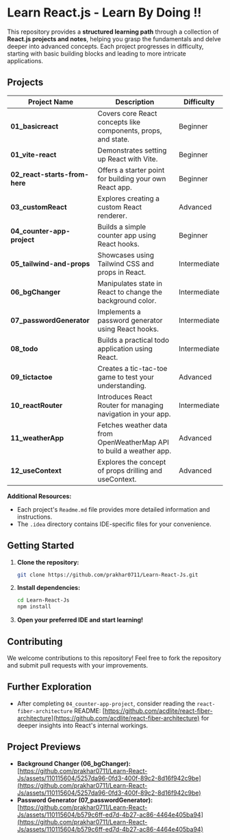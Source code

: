 # Learn React.js - Learn By Doing !!  

This repository provides a **structured learning path** through a collection of **React.js projects and notes**, helping you grasp the fundamentals and delve deeper into advanced concepts. Each project progresses in difficulty, starting with basic building blocks and leading to more intricate applications.

## Projects

| Project Name | Description | Difficulty |
|---|---|---|
| **01_basicreact** | Covers core React concepts like components, props, and state. | Beginner |
| **01_vite-react** | Demonstrates setting up React with Vite. | Beginner |
| **02_react-starts-from-here** | Offers a starter point for building your own React app. | Beginner |
| **03_customReact** | Explores creating a custom React renderer. | Advanced |
| **04_counter-app-project** | Builds a simple counter app using React hooks. | Beginner |
| **05_tailwind-and-props** | Showcases using Tailwind CSS and props in React. | Intermediate |
| **06_bgChanger** | Manipulates state in React to change the background color. | Intermediate |
| **07_passwordGenerator** | Implements a password generator using React hooks. | Intermediate |
| **08_todo** | Builds a practical todo application using React. | Intermediate |
| **09_tictactoe** | Creates a tic-tac-toe game to test your understanding. | Advanced |
| **10_reactRouter** | Introduces React Router for managing navigation in your app. | Intermediate |
| **11_weatherApp** | Fetches weather data from OpenWeatherMap API to build a weather app. | Advanced |
| **12_useContext** | Explores the concept of props drilling and useContext. | Advanced |

**Additional Resources:**

* Each project's `Readme.md` file provides more detailed information and instructions.
* The `.idea` directory contains IDE-specific files for your convenience.

## Getting Started

1. **Clone the repository:**
   ```bash
   git clone https://github.com/prakhar0711/Learn-React-Js.git
   ```
2. **Install dependencies:**
   ```bash
   cd Learn-React-Js
   npm install
   ```
3. **Open your preferred IDE and start learning!**

## Contributing

We welcome contributions to this repository! Feel free to fork the repository and submit pull requests with your improvements.

## Further Exploration

- After completing `04_counter-app-project`, consider reading the `react-fiber-architecture` README: [https://github.com/acdlite/react-fiber-architecture](https://github.com/acdlite/react-fiber-architecture) for deeper insights into React's internal workings.

## Project Previews

- **Background Changer (06_bgChanger):** [https://github.com/prakhar0711/Learn-React-Js/assets/110115604/5257da96-0fd3-400f-89c2-8d16f942c9be](https://github.com/prakhar0711/Learn-React-Js/assets/110115604/5257da96-0fd3-400f-89c2-8d16f942c9be)
- **Password Generator (07_passwordGenerator):** [https://github.com/prakhar0711/Learn-React-Js/assets/110115604/b579c6ff-ed7d-4b27-ac86-4464e405ba94](https://github.com/prakhar0711/Learn-React-Js/assets/110115604/b579c6ff-ed7d-4b27-ac86-4464e405ba94)

